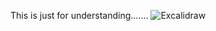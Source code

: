 This is just for understanding.......
![Excalidraw](https://github.com/user-attachments/assets/b9eb66ec-6180-4b06-aeef-00120dfbf7c6)
